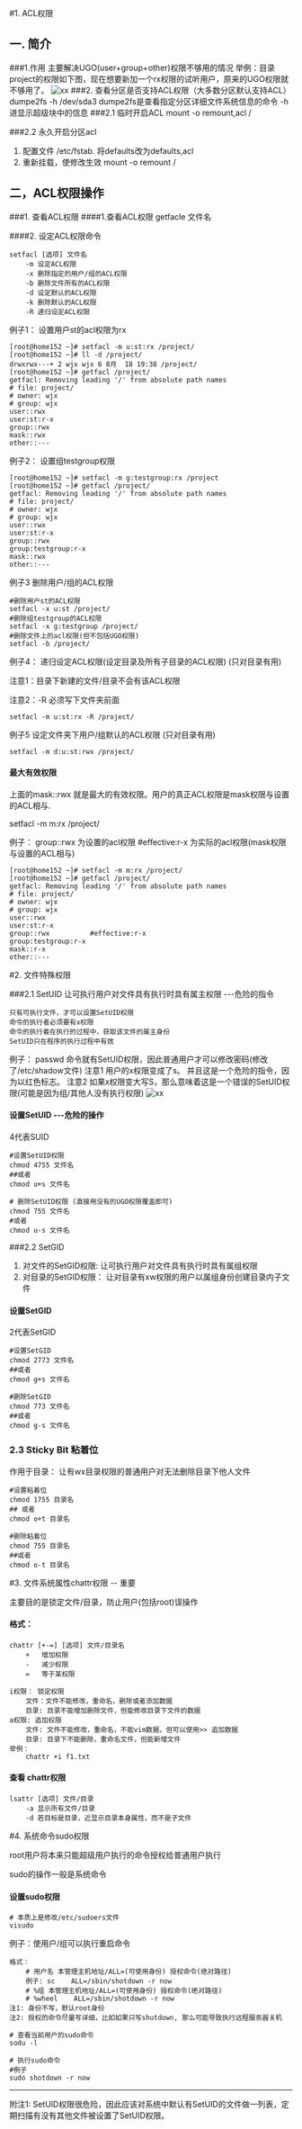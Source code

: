 #1. ACL权限
## 一. 简介
###1.作用
    主要解决UGO(user+group+other)权限不够用的情况
举例：目录project的权限如下图，现在想要新加一个rx权限的试听用户，原来的UGO权限就不够用了。
![xx](./../pic/acl.png)
###2. 查看分区是否支持ACL权限（大多数分区默认支持ACL）
    dumpe2fs -h /dev/sda3
    dumpe2fs是查看指定分区详细文件系统信息的命令
    -h 进显示超级块中的信息
###2.1 临时开启ACL
mount -o remount,acl /

###2.2 永久开启分区acl
1. 配置文件 /etc/fstab. 将defaults改为defaults,acl
2. 重新挂载，使修改生效 mount -o remount /

## 二，ACL权限操作
###1. 查看ACL权限
####1.查看ACL权限
getfacle 文件名
    
####2. 设定ACL权限命令

    setfacl [选项] 文件名
        -m 设定ACL权限
        -x 删除指定的用户/组的ACL权限
        -b 删除文件所有的ACL权限
        -d 设定默认的ACL权限
        -k 删除默认的ACL权限
        -R 递归设定ACL权限
    
例子1： 设置用户st的acl权限为rx
```shell
[root@home152 ~]# setfacl -m u:st:rx /project/
[root@home152 ~]# ll -d /project/
drwxrwx---+ 2 wjx wjx 6 8月  18 19:38 /project/
[root@home152 ~]# getfacl /project/
getfacl: Removing leading '/' from absolute path names
# file: project/
# owner: wjx
# group: wjx
user::rwx
user:st:r-x
group::rwx
mask::rwx
other::---
```
例子2： 设置组testgroup权限

```shell
[root@home152 ~]# setfacl -m g:testgroup:rx /project
[root@home152 ~]# getfacl /project/
getfacl: Removing leading '/' from absolute path names
# file: project/
# owner: wjx
# group: wjx
user::rwx
user:st:r-x
group::rwx
group:testgroup:r-x
mask::rwx
other::---
```

例子3 删除用户/组的ACL权限

```shell
#删除用户st的ACL权限
setfacl -x u:st /project/
#删除组testgroup的ACL权限
setfacl -x g:testgroup /project/
#删除文件上的acl权限(但不包括UGO权限)
setfacl -b /project/
```

例子4： 递归设定ACL权限(设定目录及所有子目录的ACL权限) (只对目录有用)

注意1：目录下新建的文件/目录不会有该ACL权限

注意2：-R 必须写下文件夹前面

```shell
setfacl -m u:st:rx -R /project/
```

例子5 设定文件夹下用户/组默认的ACL权限 (只对目录有用)

```shell
setfacl -m d:u:st:rwx /project/
```













#### 最大有效权限
上面的mask::rwx 就是最大的有效权限。用户的真正ACL权限是mask权限与设置的ACL相与.

setfacl -m m:rx /project/

例子： group::rwx 为设置的acl权限  #effective:r-x 为实际的acl权限(mask权限与设置的ACL相与)
```shell
[root@home152 ~]# setfacl -m m:rx /project/
[root@home152 ~]# getfacl /project/
getfacl: Removing leading '/' from absolute path names
# file: project/
# owner: wjx
# group: wjx
user::rwx
user:st:r-x
group::rwx			#effective:r-x
group:testgroup:r-x
mask::r-x
other::---
```

#2. 文件特殊权限

###2.1 SetUID   让可执行用户对文件具有执行时具有属主权限  ---危险的指令

    只有可执行文件，才可以设置SetUID权限
    命令的执行者必须要有x权限
    命令的执行着在执行的过程中，获取该文件的属主身份
    SetUID只在程序的执行过程中有效

例子： passwd 命令就有SetUID权限，因此普通用户才可以修改密码(修改了/etc/shadow文件)
注意1 用户的x权限变成了s。 并且这是一个危险的指令，因为以红色标志。
注意2 如果x权限变大写S，那么意味着这是一个错误的SetUID权限(可能是因为组/其他人没有执行权限)
![xx](../pic/SetUID1.png)

#### 设置SetUID ---危险的操作
4代表SUID
```shell
#设置SetUID权限
chmod 4755 文件名
##或者
chmod u+s 文件名

# 删除SetUID权限 (直接用没有的UGO权限覆盖即可)
chmod 755 文件名
#或者
chmod u-s 文件名

```

###2.2 SetGID

1. 对文件的SetGID权限:  让可执行用户对文件具有执行时具有属组权限
2. 对目录的SetGID权限： 让对目录有xw权限的用户以属组身份创建目录内子文件

#### 设置SetGID

2代表SetGID

```shell
#设置SetGID
chmod 2773 文件名
##或者
chmod g+s 文件名

#删除SetGID
chmod 773 文件名
##或者 
chmod g-s 文件名

```

### 2.3 Sticky Bit 粘着位

作用于目录： 让有wx目录权限的普通用户对无法删除目录下他人文件

```shell
#设置粘着位
chmod 1755 目录名
## 或者
chmod o+t 目录名

#删除粘着位
chmod 755 目录名
##或者
chmod o-t 目录名
```






#3. 文件系统属性chattr权限 -- 重要

主要目的是锁定文件/目录，防止用户(包括root)误操作

#### 格式： 
    chattr [+-=] [选项] 文件/目录名
        +   增加权限
        -   减少权限
        =   等于某权限

    i权限： 锁定权限
        文件：文件不能修改，重命名，删除或者添加数据
        目录: 目录不能增加删除文件，但能修改目录下文件的数据
    a权限: 追加权限
        文件: 文件不能修改，重命名，不能vim数据，但可以使用>> 追加数据
        目录: 目录下不能删除，重命名文件，但能新增文件
    举例：
        chattr +i f1.txt
#### 查看 chattr权限
    
    lsattr [选项] 文件/目录
        -a 显示所有文件/目录
        -d 若目标是目录，近显示目录本身属性，而不是子文件

#4. 系统命令sudo权限
    
root用户将本来只能超级用户执行的命令授权给普通用户执行

sudo的操作一般是系统命令

#### 设置sudo权限

```shell
# 本质上是修改/etc/sudoers文件
visudo
```
例子：使用户/组可以执行重启命令

    格式：
        # 用户名 本管理主机地址/ALL=(可使用身份) 授权命令(绝对路径)
        例子: sc    ALL=/sbin/shotdown -r now
        # %组 本管理主机地址/ALL=(可使用身份) 授权命令(绝对路径)
        # %wheel    ALL=/sbin/shotdown -r now
    注1: 身份不写，默认root身份
    注2: 授权的命令尽量写详细，比如如果只写shutdown, 那么可能导致执行远程服务器关机
```shell
# 查看当前用户的sudo命令
sodu -l

# 执行sudo命令
#例子
sudo shotdown -r now
```


--------------------

附注1: SetUID权限很危险，因此应该对系统中默认有SetUID的文件做一列表，定期扫描有没有其他文件被设置了SetUID权限。
